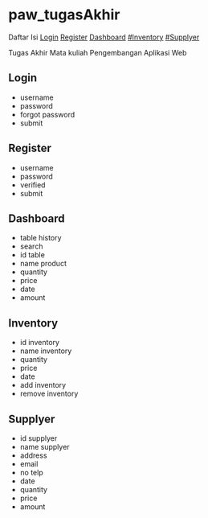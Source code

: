 # paw_tugasAkhir

Daftar Isi
[Login](#login)
[Register](#register)
[Dashboard](#dashboard)
[#Inventory](#inventory)
[#Supplyer](#supplyer)

Tugas Akhir Mata kuliah Pengembangan Aplikasi Web

## Login

- username
- password
- forgot password
- submit

## Register

- username
- password
- verified
- submit

## Dashboard

- table history
- search
- id table
- name product
- quantity
- price
- date
- amount

## Inventory

- id inventory
- name inventory
- quantity
- price
- date
- add inventory
- remove inventory

## Supplyer

- id supplyer
- name supplyer
- address
- email
- no telp
- date
- quantity
- price
- amount
